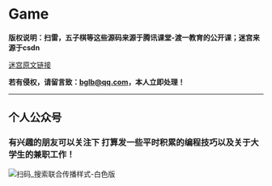 # Game

**版权说明：扫雷，五子棋等这些源码来源于腾讯课堂-渡一教育的公开课；迷宫来源于csdn**

[迷宫原文链接](https://blog.csdn.net/qq_40693171/article/details/100716766)

**若有侵权，请留言致：bglb@qq.com，本人立即处理！**



------

## 个人公众号 

### 有兴趣的朋友可以关注下  打算发一些平时积累的编程技巧以及关于大学生的兼职工作！

![扫码_搜索联合传播样式-白色版](F:\PersonalStudy\Weichart公众号\线下物料素材\搜一搜公众号推广物料图片-png\扫码_搜索联合传播样式-白色版.png)

